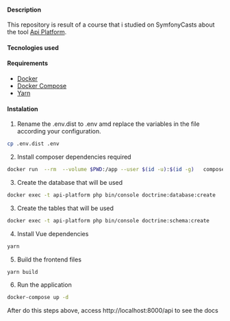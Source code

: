 #### Description
This repository is result of a course that i studied on SymfonyCasts about the tool [Api Platform](https://api-platform.com/). 

#### Tecnologies used

#### Requirements
* [Docker](https://docs.docker.com/install/linux/docker-ce/debian/)
* [Docker Compose](https://docs.docker.com/compose/install/)
* [Yarn](https://yarnpkg.com/getting-started/install)

#### Instalation

1. Rename the .env.dist to .env amd replace the variables in the file according your configuration.
```sh
cp .env.dist .env
```

2. Install composer dependencies required
```sh
docker run  --rm  --volume $PWD:/app --user $(id -u):$(id -g)   composer install --ignore-platform-reqs
```
3. Create the database that will be used
```sh
docker exec -t api-platform php bin/console doctrine:database:create
```
3. Create the tables that will be used
```sh
docker exec -t api-platform php bin/console doctrine:schema:create
```
4. Install Vue dependencies
```sh
yarn
```
5. Build the frontend files
```sh
yarn build
```
6. Run the application
```sh
docker-compose up -d
``` 

After do this steps above, access http://localhost:8000/api to see the docs
